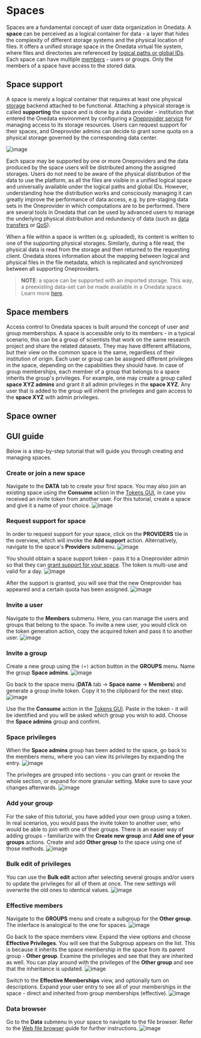 # Spaces
<!-- This file is referenced at least one time as "spaces.md" -->

Spaces are a fundamental concept of user data organization in Onedata. A **space** 
can be perceived as a logical container for data - a layer that hides the complexity 
of different storage systems and the physical location of files. It offers 
a unified storage space in the Onedata virtual file system, where files and 
directories are referenced by [logical paths or global IDs](data.md#file-path-and-id). 
Each space can have multiple [members](#space-members) - users or groups. 
Only the members of a space have access to the stored data.

## Space support


A space is merely a logical container that requires at least one physical
[storage](../admin-guide/oneprovider/configuration/storages.md) 
backend attached to be functional. Attaching a physical storage is
called **supporting** the space and is done by a data provider -
institution that entered the Onedata environment by configuring a 
[Oneprovider service](../intro.md#architecture) for managing access to its 
storage resources. Users can request support for their spaces, and Oneprovider 
admins can decide to grant some quota on a physical storage governed by the 
corresponding data center.

<!-- TODO VFS-7218 this image could be better:
    1. present Oneproviders, not only storages
    2. present the mapping between logical and physical paths 
       (file path on the storage vs. file path in the space)
 
 -->
![image](../../images/user-guide/spaces/space-support.svg)

Each space may be supported by one or more Oneproviders and the data produced by 
the space users will be distributed among the assigned storages. Users do not 
need to be aware of the physical distribution of the data to use the platform, 
as all the files are visible in a unified logical space and universally 
available under the logical paths and global IDs. However, understanding how 
the distribution works and consciously managing it can greatly improve the 
performance of data access, e.g. by pre-staging data sets in the Oneprovider 
in which computations are to be performed. There are several tools in Onedata 
that can be used by advanced users to manage the underlying physical distribution 
and redundancy of data (such as [data transfers](replication-and-migration.md) 
or [QoS](quality-of-service.md)).

When a file within a space is written (e.g. uploaded), its content is written to 
one of the supporting physical storages. Similarly, during a file read, the 
physical data is read from the storage and then returned to the requesting client. 
Onedata stores information about the mapping between logical and physical files 
in the file metadata, which is replicated and synchronized between 
all supporting Oneproviders.

<!-- TODO VFS-7218 globally unify the formatting of NOTEs in all docs -->
> **NOTE**: a space can be supported with an imported storage.
This way, a preexisting data-set can be made available in a Onedata space.
Learn more [here](../admin-guide/oneprovider/configuration/storage-import.md).
 

## Space members
Access control to Onedata spaces is built around the concept of user and group
memberships. A space is accessible only to its members - in a typical scenario,
this can be a group of scientists that work on the same research project and
share the related datasets. They may have different affiliations, but their view 
on the common space is the same, regardless of their institution of origin. Each
user or group can be assigned different privileges in the space, depending on 
the capabilities they should have. In case of group memberships, each member of 
a group that belongs to a space inherits the group's privileges. For example, 
one may create a group called **space XYZ admins** and grant it all admin 
privileges in the **space XYZ**. Any user that is added to the group will inherit 
the privileges and gain access to the **space XYZ** with admin privileges.


<!-- TODO VFS-7218 section about privileges -->


## Space owner
<!-- TODO VFS-7218 documentation for space owner concept -->


## GUI guide
Below is a step-by-step tutorial that will guide you through creating and 
managing spaces.

### Create or join a new space
Navigate to the **DATA** tab to create your first space. You may also join an 
existing space using the **Consume** action in the 
[Tokens GUI](tokens.md#consuming-invite-tokens), in case you 
received an invite token from another user. 
For this tutorial, create a space and give it a name of your choice.
![image](../../images/user-guide/spaces/1-no_spaces.png#screenshot)

### Request support for space
In order to request support for your space, click on the **PROVIDERS** tile
in the overview, which will invoke the **Add support** action. Alternatively,
navigate to the space's **Providers** submenu.
![image](../../images/user-guide/spaces/2-space_created.png#screenshot)

You should obtain a space support token - pass it to a Oneprovider admin so that
they can [grant support for your space](../admin-guide/oneprovider/configuration/space-support.md#granting-support). 
The token is multi-use and valid for a day.
![image](../../images/user-guide/spaces/3-request_support.png#screenshot)

After the support is granted, you will see that the new Oneprovider has 
appeared and a certain quota has been assigned.
![image](../../images/user-guide/spaces/4-space_overview.png#screenshot)

### Invite a user
Navigate to the **Members** submenu. Here, you can manage the users and
groups that belong to the space. To invite a new user, you would click on the
token generation action, copy the acquired token and pass it to another user.
![image](../../images/user-guide/spaces/5-members.png#screenshot)

### Invite a group
Create a new group using the `(+)` action button in the **GROUPS** menu. 
Name the group **Space admins**.
![image](../../images/user-guide/spaces/6-create-group.png#screenshot)

Go back to the space menu (**DATA** tab -> **Space name** -> **Members**) and 
generate a group invite token. Copy it to the clipboard for the next step.
![image](../../images/user-guide/spaces/7-create-group-invite-token.png#screenshot)

Use the the **Consume** action in the [Tokens GUI](tokens.md#consuming-invite-tokens). 
Paste in the token - it will be identified and you will be asked which group you 
wish to add. Choose the **Space admins** group and confirm.

### Space privileges
When the **Space admins** group has been added to the space, go back to the
members menu, where you can view its privileges by expanding the entry.
![image](../../images/user-guide/spaces/8-privileges-1.png#screenshot)

The privileges are grouped into sections - you can grant or revoke the whole
section, or expand for more granular setting. Make sure to save your changes
afterwards.
![image](../../images/user-guide/spaces/9-privileges-2.png#screenshot)

### Add your group
For the sake of this tutorial, you have added your own group using a token.
In real scenarios, you would pass the invite token to another user, who would be
able to join with one of their groups. There is an easier way of adding groups -
familiarize with the **Create new group** and **Add one of your groups** actions.
Create and add **Other group** to the space using one of those methods.
![image](../../images/user-guide/spaces/10-add-your-group.png#screenshot)

### Bulk edit of privileges
You can use the **Bulk edit** action after selecting several groups and/or 
users to update the privileges for all of them at once. The new settings will
overwrite the old ones to identical values.
![image](../../images/user-guide/spaces/11-bulk-edit.png#screenshot)

### Effective members
Navigate to the **GROUPS** menu and create a subgroup for the **Other group**.
The interface is analogical to the one for spaces.
![image](../../images/user-guide/spaces/12-subgroup.png#screenshot)

Go back to the space members view. Expand the view options and choose 
**Effective Privileges**. You will see that the Subgroup appears on the list. 
This is because it inherits the space membership in the space from its parent 
group - **Other group**. Examine the privileges and see that they are inherited 
as well. You can play around with the privileges of the **Other group** and see
that the inheritance is updated.
![image](../../images/user-guide/spaces/13-effective-privileges.png#screenshot)

Switch to the **Effective Memberships** view, and optionally turn on 
descriptions. Expand your user entry to see all of your memberships in the
space - direct and inherited from group memberships (effective).
![image](../../images/user-guide/spaces/14-effective-memberships.png#screenshot)

### Data browser
Go to the **Data** submenu in your space to navigate to the file browser.
Refer to the [Web file browser](web-file-browser.md) guide for further instructions.
![image](../../images/user-guide/spaces/15-data.png#screenshot)
